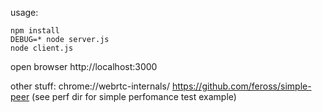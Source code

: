 
usage:

```
npm install
DEBUG=* node server.js
node client.js
```

open browser http://localhost:3000


other stuff:
chrome://webrtc-internals/
https://github.com/feross/simple-peer (see perf dir for simple perfomance test example)
